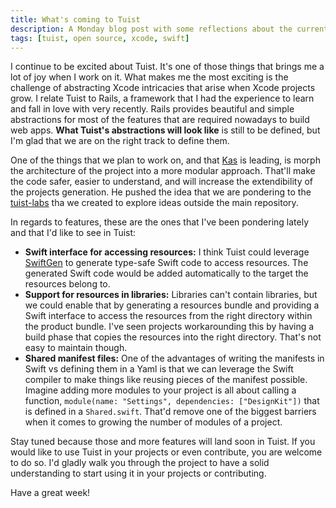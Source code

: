 ```yaml
---
title: What's coming to Tuist
description: A Monday blog post with some reflections about the current state of Tuist and its future.
tags: [tuist, open source, xcode, swift]
---
```


I continue to be excited about Tuist.
It's one of those things that brings me a lot of joy when I work on it.
What makes me the most exciting is the challenge of abstracting Xcode intricacies that arise when Xcode projects grow.
I relate Tuist to Rails,
a framework that I had the experience to learn and fall in love with very recently.
Rails provides beautiful and simple abstractions for most of the features that are required nowadays to build web apps.
**What Tuist's abstractions will look like** is still to be defined,
but I'm glad that we are on the right track to define them.

One of the things that we plan to work on,
and that [Kas](https://twitter.com/kwridan) is leading,
is morph the architecture of the project into a more modular approach.
That'll make the code safer,
easier to understand,
and will increase the extendibility of the projects generation.
He pushed the idea that we are pondering to the [tuist-labs](https://github.com/tuist/tuist-labs) tha we created to explore ideas outside the main repository.

In regards to features,
these are the ones that I've been pondering lately and that I'd like to see in Tuist:

- **Swift interface for accessing resources:** I think Tuist could leverage [SwiftGen](https://github.com/SwiftGen/SwiftGen) to generate type-safe Swift code to access resources. The generated Swift code would be added automatically to the target the resources belong to.
- **Support for resources in libraries:** Libraries can't contain libraries, but we could enable that by generating a resources bundle and providing a Swift interface to access the resources from the right directory within the product bundle. I've seen projects workarounding this by having a build phase that copies the resources into the right directory. That's not easy to maintain though.
- **Shared manifest files:** One of the advantages of writing the manifests in Swift vs defining them in a Yaml is that we can leverage the Swift compiler to make things like reusing pieces of the manifest possible. Imagine adding more modules to your project is all about calling a function, `module(name: "Settings", dependencies: ["DesignKit"])` that is defined in a `Shared.swift`. That'd remove one of the biggest barriers when it comes to growing the number of modules of a project.

Stay tuned because those and more features will land soon in Tuist. If you would like to use Tuist in your projects or even contribute, you are welcome to do so. I'd gladly walk you through the project to have a solid understanding to start using it in your projects or contributing.

Have a great week!
